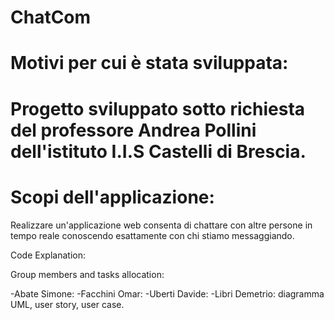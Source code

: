 # ChatCom

# Motivi per cui è stata sviluppata:

# Progetto sviluppato sotto richiesta del professore Andrea Pollini dell'istituto I.I.S Castelli di Brescia.
# Scopi dell'applicazione:
Realizzare un'applicazione web consenta di chattare con altre persone in tempo reale conoscendo esattamente con chi stiamo messaggiando.

Code Explanation:



Group members and tasks allocation:

-Abate Simone: 
-Facchini Omar: 
-Uberti Davide: 
-Libri Demetrio: diagramma UML, user story, user case.
